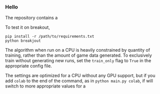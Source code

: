 ### Hello

The repository contains a 

To test it on breakout, 
```
pip install -r /path/to/requirements.txt
python breakjout
```

The algorithm when run on a CPU is heavily constrained by quantity of training, rather than the amount of game data generated. To exclusively train without generating new runs, set the `train_only` flag to `True` in the appropriate config file.

The settings are optimized for a CPU without any GPU support, but if you add `colab` to the end of the command, as in `python main.py colab`, if will switch to more appropriate values for a 